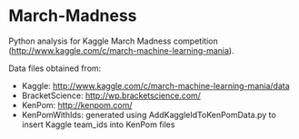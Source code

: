 March-Madness
=============

Python analysis for Kaggle March Madness competition (http://www.kaggle.com/c/march-machine-learning-mania).

Data files obtained from:
- Kaggle: http://www.kaggle.com/c/march-machine-learning-mania/data
- BracketScience: http://wp.bracketscience.com/
- KenPom: http://kenpom.com/
- KenPomWithIds: generated using AddKaggleIdToKenPomData.py to insert Kaggle team_ids into KenPom files
